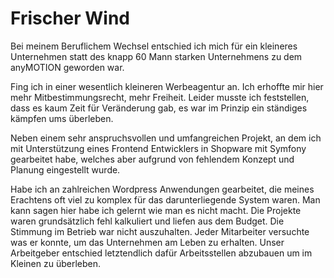 # Frischer Wind 
Bei meinem Beruflichem Wechsel entschied ich mich für ein kleineres Unternehmen statt des knapp 60 Mann starken Unternehmens zu dem anyMOTION geworden war.

Fing ich in einer wesentlich kleineren Werbeagentur an.
Ich erhoffte mir hier mehr Mitbestimmungsrecht, mehr Freiheit. 
Leider musste ich feststellen, dass es kaum Zeit für Veränderung gab, es war im Prinzip ein ständiges kämpfen ums überleben.

Neben einem sehr anspruchsvollen und umfangreichen Projekt, an dem ich mit Unterstützung eines Frontend Entwicklers in Shopware mit Symfony gearbeitet habe, welches aber aufgrund von fehlendem Konzept und Planung eingestellt wurde. 

Habe ich an zahlreichen Wordpress Anwendungen gearbeitet, die meines Erachtens oft viel zu komplex für das darunterliegende System waren.
Man kann sagen hier habe ich gelernt wie man es nicht macht. Die Projekte waren grundsätzlich fehl kalkuliert und liefen aus dem Budget. Die Stimmung im Betrieb war nicht auszuhalten. Jeder Mitarbeiter versuchte was er konnte, um das Unternehmen am Leben zu erhalten. 
Unser Arbeitgeber entschied letztendlich dafür Arbeitsstellen abzubauen um im Kleinen zu überleben.
